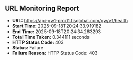 ## URL Monitoring Report

- **URL:** https://api-gw1-prod1.fisglobal.com/gw/v1/health
- **Start Time:** 2025-09-18T20:24:33.919182
- **End Time:** 2025-09-18T20:24:34.263293
- **Total Time Taken:** 0.344111 seconds
- **HTTP Status Code:** 403
- **Status:** Failure
- **Failure Reason:** HTTP Status Code: 403
